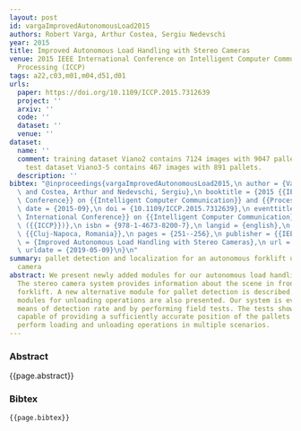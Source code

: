 ```yaml
---
layout: post
id: vargaImprovedAutonomousLoad2015
authors: Robert Varga, Arthur Costea, Sergiu Nedevschi
year: 2015
title: Improved Autonomous Load Handling with Stereo Cameras
venue: 2015 IEEE International Conference on Intelligent Computer Communication and
  Processing (ICCP)
tags: a22,c03,m01,m04,d51,d01
urls:
  paper: https://doi.org/10.1109/ICCP.2015.7312639
  project: ''
  arxiv: ''
  code: ''
  dataset: ''
  venue: ''
dataset:
  name: ''
  comment: training dataset Viano2 contains 7124 images with 9047 pallets and the
    test dataset Viano3-5 contains 467 images with 891 pallets.
  description: ''
bibtex: "@inproceedings{vargaImprovedAutonomousLoad2015,\n author = {Varga, Robert\
  \ and Costea, Arthur and Nedevschi, Sergiu},\n booktitle = {2015 {{IEEE International\
  \ Conference}} on {{Intelligent Computer Communication}} and {{Processing}} ({{ICCP}})},\n\
  \ date = {2015-09},\n doi = {10.1109/ICCP.2015.7312639},\n eventtitle = {2015 {{IEEE\
  \ International Conference}} on {{Intelligent Computer Communication}} and {{Processing}}\
  \ ({{ICCP}})},\n isbn = {978-1-4673-8200-7},\n langid = {english},\n location =\
  \ {{Cluj-Napoca, Romania}},\n pages = {251--256},\n publisher = {{IEEE}},\n title\
  \ = {Improved Autonomous Load Handling with Stereo Cameras},\n url = {http://ieeexplore.ieee.org/document/7312639/},\n\
  \ urldate = {2019-05-09}\n}\n"
summary: pallet detection and localization for an autonomous forklift using a stereo
  camera
abstract: We present newly added modules for our autonomous load handling system.
  The stereo camera system provides information about the scene in front of the automated
  forklift. A new alternative module for pallet detection is described. Several processing
  modules for unloading operations are also presented. Our system is evaluated by
  means of detection rate and by performing field tests. The tests show that it is
  capable of providing a sufficiently accurate position of the pallets in order to
  perform loading and unloading operations in multiple scenarios.
---
```


### Abstract

{{page.abstract}}

### Bibtex

```
{{page.bibtex}}
```
            